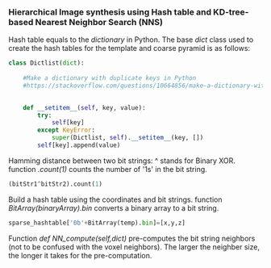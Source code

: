 ### Hierarchical Image synthesis using Hash table and KD-tree-based Nearest Neighbor Search (NNS)






Hash table equals to the _dictionary_ in Python. The base _dict_ class used to create the hash tables for the template and coarse pyramid is as follows:
```python
class Dictlist(dict):
	
	#Make a dictionary with duplicate keys in Python
	#https://stackoverflow.com/questions/10664856/make-a-dictionary-with-duplicate-keys-in-python
	

	def __setitem__(self, key, value):
	    try:
	        self[key]
	    except KeyError:
	        super(Dictlist, self).__setitem__(key, [])
	    self[key].append(value)
```



Hamming distance between two bit strings:  ^ stands for Binary XOR. function _.count(1)_ counts the number of '1s' in the bit string.
```python
(bitStr1^bitStr2).count(1)
```


Build a hash table using the coordinates and bit strings. function _BitArray(binaryArray).bin_ converts a binary array to a bit string.
```python
sparse_hashtable['0b'+BitArray(temp).bin]=[x,y,z]
```


Function _def NN_compute(self,dict)_ pre-computes the bit string neighbors (not to be confused with the voxel neighbors). The larger the neighber size, the longer it takes for the pre-computation.
